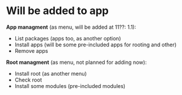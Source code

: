 # Will be added to app

**App managment** (as menu, will be added at 11??: 1.1):

- List packages (apps too, as another option)
- Install apps (will be some pre-included apps for rooting and other)
- Remove apps

**Root managment** (as menu, not planned for adding now):

- Install root (as another menu)
- Check root
- Install some modules (pre-included modules)
